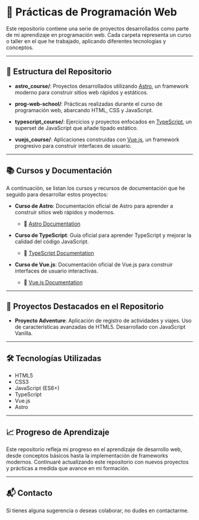 # 🧠 Prácticas de Programación Web

Este repositorio contiene una serie de proyectos desarrollados como parte de mi aprendizaje en programación web. Cada carpeta representa un curso o taller en el que he trabajado, aplicando diferentes tecnologías y conceptos.

---

## 📂 Estructura del Repositorio

- **astro_course/**: Proyectos desarrollados utilizando [Astro](https://docs.astro.build/), un framework moderno para construir sitios web rápidos y estáticos.

- **prog-web-school/**: Prácticas realizadas durante el curso de programación web, abarcando HTML, CSS y JavaScript.

- **typescript_course/**: Ejercicios y proyectos enfocados en [TypeScript](https://www.typescriptlang.org/docs/), un superset de JavaScript que añade tipado estático.

- **vuejs_course/**: Aplicaciones construidas con [Vue.js](https://vuejs.org/), un framework progresivo para construir interfaces de usuario.

---

## 📚 Cursos y Documentación

A continuación, se listan los cursos y recursos de documentación que he seguido para desarrollar estos proyectos:

- **Curso de Astro**: Documentación oficial de Astro para aprender a construir sitios web rápidos y modernos.
  - 📄 [Astro Documentation](https://docs.astro.build/)

- **Curso de TypeScript**: Guía oficial para aprender TypeScript y mejorar la calidad del código JavaScript.
  - 📄 [TypeScript Documentation](https://www.typescriptlang.org/docs/)

- **Curso de Vue.js**: Documentación oficial de Vue.js para construir interfaces de usuario interactivas.
  - 📄 [Vue.js Documentation](https://vuejs.org/)

---

## 🚀 Proyectos Destacados en el Repositorio

- **Proyecto Adventure**: Aplicación de registro de actividades y viajes. Uso de características avanzadas de HTML5. Desarrollado con JavaScript Vanilla.

---

## 🛠️ Tecnologías Utilizadas

- HTML5
- CSS3
- JavaScript (ES6+)
- TypeScript
- Vue.js
- Astro

---

## 📈 Progreso de Aprendizaje

Este repositorio refleja mi progreso en el aprendizaje de desarrollo web, desde conceptos básicos hasta la implementación de frameworks modernos. Continuaré actualizando este repositorio con nuevos proyectos y prácticas a medida que avance en mi formación.

---

## 📬 Contacto

Si tienes alguna sugerencia o deseas colaborar, no dudes en contactarme.

